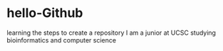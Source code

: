 # hello-Github
learning the steps to create a repository
I am a junior at UCSC studying bioinformatics and computer science
